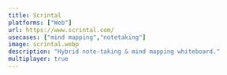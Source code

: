 ```yaml
---
title: Scrintal
platforms: ["Web"]
url: https://www.scrintal.com/
usecases: ["mind mapping","notetaking"]
image: scrintal.webp
description: "Hybrid note-taking & mind mapping whiteboard."
multiplayer: true
---
```

